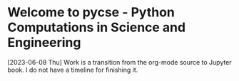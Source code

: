 # Welcome to pycse - Python Computations in Science and Engineering

[2023-06-08 Thu] Work is a transition from the org-mode source to Jupyter book. I do not have a timeline for finishing it.

```{tableofcontents}
```
